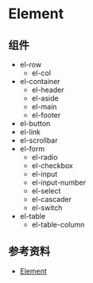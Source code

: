# Element

## 组件

- el-row
  - el-col
- el-container
  - el-header
  - el-aside
  - el-main
  - el-footer
- el-button
- el-link
- el-scrollbar
- el-form
  - el-radio
  - el-checkbox
  - el-input
  - el-input-number
  - el-select
  - el-cascader
  - el-switch
- el-table
  - el-table-column

## 参考资料

- [Element](https://element.eleme.cn/#/zh-CN)

